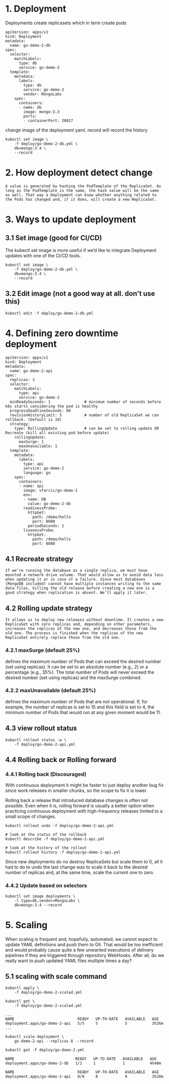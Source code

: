 # 1. Deployment

Deployments create replicasets which in term create pods
```
apiVersion: apps/v1
kind: Deployment
metadata:
  name: go-demo-2-db
spec:
  selector:
    matchLabels:
      type: db
      service: go-demo-2
  template:
    metadata:
      labels:
        type: db
        service: go-demo-2
        vendor: MongoLabs
    spec:
      containers:
      - name: db
        image: mongo:3.3
        ports:
        - containerPort: 28017
```

change image of the deployment yaml. record will record the history
```
kubectl set image \
    -f deploy/go-demo-2-db.yml \
    db=mongo:3.4 \
    --record
```

# 2. How deployment detect change
```
A value is generated by hashing the PodTemplate of the ReplicaSet. As long as the PodTemplate is the same, the hash value will be the same as well. That way a Deployment can know whether anything related to the Pods has changed and, if it does, will create a new ReplicaSet.
 ```

# 3. Ways to update deployment
## 3.1 Set image (good for CI/CD)
The kubectl set image is more useful if we’d like to integrate Deployment updates with one of the CI/CD tools.
```
kubectl set image \
    -f deploy/go-demo-2-db.yml \
    db=mongo:3.4 \
    --record
```

## 3.2 Edit image (not a good way at all. don't use this)
```
kubectl edit -f deploy/go-demo-2-db.yml
```

# 4. Defining zero downtime deployment

```
apiVersion: apps/v1
kind: Deployment
metadata:
  name: go-demo-2-api
spec:
  replicas: 3
  selector:
    matchLabels:
      type: api
      service: go-demo-2
  minReadySeconds: 1               # minimum number of seconds before k8s starts considering the pod is healthy
  progressDeadlineSeconds: 60      
  revisionHistoryLimit: 5          # number of old ReplicaSet we can rollback. (Default is 10)
  strategy:
    type: RollingUpdate            # can be set to rolling update OR Recreate (kill all existing pod before update)
    rollingUpdate:
      maxSurge: 1
      maxUnavailable: 1
  template:
    metadata:
      labels:
        type: api
        service: go-demo-2
        language: go
    spec:
      containers:
      - name: api
        image: vfarcic/go-demo-2
        env:
        - name: DB
          value: go-demo-2-db
        readinessProbe:
          httpGet:
            path: /demo/hello
            port: 8080
          periodSeconds: 1
        livenessProbe:
          httpGet:
            path: /demo/hello
            port: 8080
```
## 4.1 Recreate strategy
```
If we’re running the database as a single replica, we must have mounted a network drive volume. That would allow us to avoid data loss when updating it or in case of a failure. Since most databases (MongoDB included) cannot have multiple instances writing to the same data files, killing the old release before creating a new one is a good strategy when replication is absent. We’ll apply it later.
```

## 4.2 Rolling update strategy
```
It allows us to deploy new releases without downtime. It creates a new ReplicaSet with zero replicas and, depending on other parameters, increases the replicas of the new one, and decreases those from the old one. The process is finished when the replicas of the new ReplicaSet entirely replace those from the old one.
```

### 4.2.1 maxSurge (default 25%)
defines the maximum number of Pods that can exceed the desired number (set using replicas). It can be set to an absolute number (e.g., 2) or a percentage (e.g., 35%). The total number of Pods will never exceed the desired number (set using replicas) and the maxSurge combined. 
### 4.2.2 maxUnavailable (default 25%)
defines the maximum number of Pods that are not operational. If, for example, the number of replicas is set to 15 and this field is set to 4, the minimum number of Pods that would run at any given moment would be 11.

## 4.3 view rollout status
```
kubectl rollout status -w \
    -f deploy/go-demo-2-api.yml
```

## 4.4 Rolling back or Rolling forward

### 4.4.1 Rolling back (Discouraged)
With continuous deployment it might be faster to just deploy another bug fix since work releases in smaller chunks, so the scope to fix it is lower.

Rolling back a release that introduced database changes is often not possible. Even when it is, rolling forward is usually a better option when practicing continuous deployment with high-frequency releases limited to a small scope of changes.


```
kubectl rollout undo -f deploy/go-demo-2-api.yml

# look at the status of the rollback
kubectl describe -f deploy/go-demo-2-api.yml

# look at the history of the rollout
kubectl rollout history -f deploy/go-demo-2-api.yml
```
Since new deployments do no destroy ReplicaSets but scale them to 0, all it had to do to undo the last change was to scale it back to the desired number of replicas and, at the same time, scale the current one to zero.

### 4.4.2 Update based on selectors
```
kubectl set image deployments \
    -l type=db,vendor=MongoLabs \
    db=mongo:3.4 --record
```

# 5. Scaling
When scaling is frequent and, hopefully, automated, we cannot expect to update YAML definitions and push them to Git. That would be too inefficient and would probably cause quite a few unwanted executions of delivery pipelines if they are triggered through repository WebHooks. After all, do we really want to push updated YAML files multiple times a day?

## 5.1 scaling with scale command
```
kubectl apply \
    -f deploy/go-demo-2-scaled.yml

kubectl get \
    -f deploy/go-demo-2-scaled.yml

...
NAME                            READY   UP-TO-DATE   AVAILABLE   AGE
deployment.apps/go-demo-2-api   5/5     5            5           3h26m
...    
```

```
kubectl scale deployment \
    go-demo-2-api --replicas 8 --record

kubectl get -f deploy/go-demo-2.yml

NAME                           READY   UP-TO-DATE   AVAILABLE   AGE
deployment.apps/go-demo-2-db   1/1     1            1           4h40m

NAME                            READY   UP-TO-DATE   AVAILABLE   AGE
deployment.apps/go-demo-2-api   8/8     8            8           3h28m
```